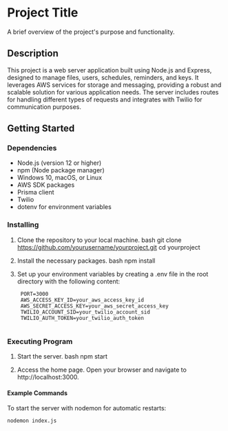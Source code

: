 # Project Title

A brief overview of the project's purpose and functionality.

## Description

This project is a web server application built using Node.js and Express, designed to manage files, users, schedules, reminders, and keys. It leverages AWS services for storage and messaging, providing a robust and scalable solution for various application needs. The server includes routes for handling different types of requests and integrates with Twilio for communication purposes.

## Getting Started

### Dependencies

* Node.js (version 12 or higher)
* npm (Node package manager)
* Windows 10, macOS, or Linux
* AWS SDK packages
* Prisma client
* Twilio
* dotenv for environment variables

### Installing

1. Clone the repository to your local machine.
    bash
    git clone https://github.com/yourusername/yourproject.git
    cd yourproject
    
2. Install the necessary packages.
    bash
    npm install
    
3. Set up your environment variables by creating a .env file in the root directory with the following content:
   ~~~env
    PORT=3000
    AWS_ACCESS_KEY_ID=your_aws_access_key_id
    AWS_SECRET_ACCESS_KEY=your_aws_secret_access_key
    TWILIO_ACCOUNT_SID=your_twilio_account_sid
    TWILIO_AUTH_TOKEN=your_twilio_auth_token
    

### Executing Program

1. Start the server.
    bash
    npm start
    
2. Access the home page.
    Open your browser and navigate to http://localhost:3000.

#### Example Commands

To start the server with nodemon for automatic restarts:
```bash
nodemon index.js
